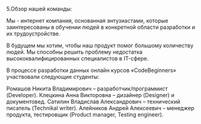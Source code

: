 5.Обзор нашей команды:

Мы - интернет компания, основанная энтузиастами, которые заинтересованы в обучении людей в конкретной области разработки и их трудоустройстве.

В будущем мы хотим, чтобы наш продукт помог большому количеству людей. Мы способны решить проблему недостатка высококвалифицированных специалистов в IT-сфере.

В процессе разработки данных онлайн курсов «CodeBeginners» участвовали следующие студенты:

Ромашов Никита Владимирович – разработчик/программист (Developer).
Клецкина Анна Викторовна – дизайнер (Designer) и документовед.
Сатилин Владислав Александрович – технический писатель (Technikal writer).
Алейников Андрей Алексеевич – менеджер продукта, тестировщик (Product manager, Testing engineer).

